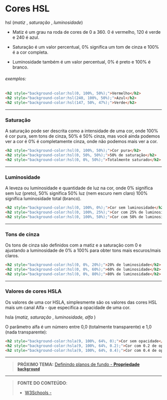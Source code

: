 # Cores HSL

hsl (*matiz* , *saturação* , *luminosidade*)

- Matiz é um grau na roda de cores de 0 a 360. 0 é vermelho, 120 é verde e 240 é azul.

- Saturação é um valor percentual, 0% significa um tom de cinza e 100% é a cor completa.

- Luminosidade também é um valor percentual, 0% é preto e 100% é branco.

###### exemplos:

```` html
<h2 style="background-color:hsl(0, 100%, 50%);">Vermelho</h2>
<h2 style="background-color:hsl(240, 100%, 50%);">Azul</h2>
<h2 style="background-color:hsl(147, 50%, 47%);">Verde</h2>
````

---

### Saturação

A saturação pode ser descrita como a intensidade de uma cor, onde 100% é cor pura, sem tons de cinza, 50% é 50% cinza, mas você ainda podemos ver a cor é 0% é completamente cinza, onde não podemos mais ver a cor.

``` html
<h2 style="background-color:hsl(0, 100%, 50%);">Cor pura</h2>
<h2 style="background-color:hsl(0, 50%, 50%);">50% de saturação</h2>
<h2 style="background-color:hsl(0, 0%, 50%);">Totalmente saturado</h2>
```

---

### Luminosidade

A leveza ou luminosidade e quantidade de luz na cor, onde 0% significa sem luz (preto), 50% significa 50% luz (nem escuro nem claro) 100% significa luminosidade total (branco).

``` html
<h2 style="background-color:hsl(0, 100%, 0%);">Cor sem luminosidade</h2>
<h2 style="background-color:hsl(0, 100%, 25%);">Cor com 25% de luminosidade</h2>
<h2 style="background-color:hsl(0, 100%, 50%);">Cor com 50% de luminosidade</h2>
```

---

### Tons de cinza

Os tons de cinza são definidos com a matiz e a saturação com 0 e ajustando a luminosidade de 0% a 100% para obter tons mais escuros/mais claros.

``` html
<h2 style="background-color:hsl(0, 0%, 20%);">20% de luminosidade</h2>
<h2 style="background-color:hsl(0, 0%, 60%);">60% de luminosidade</h2>
<h2 style="background-color:hsl(0, 0%, 80%);">80% de luminosidade</h2>
```

---

### Valores de cores HSLA

Os valores de uma cor HSLA, simplesmente são os valores das cores HSL mais um canal Alfa - que especifica a opacidade de uma cor.

hsla (*matiz,* *saturação* , *luminosidade, alfa* )

O parâmetro alfa é um número entre 0,0 (totalmente transparente) e 1,0 (nada transparente):

``` html
<h2 style="background-color:hsla(9, 100%, 64%, 0);">Cor sem opacidade</h2>
<h2 style="background-color:hsla(9, 100%, 64%, 0.2);">Cor com 0.2 de opacidade</h2>
<h2 style="background-color:hsla(9, 100%, 64%, 0.4);">Cor com 0.4 de opacidade</h2>
```

***

> **PRÓXIMO TEMA:** [Definindo planos de fundo - **Propriedade `background`**](/conteudo/03-backgrounds)

***


> **FONTE DO CONTEÚDO**:
>
> - [W3Schools - ]()
